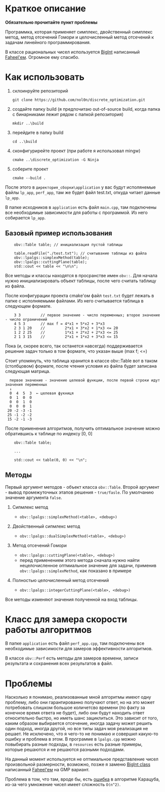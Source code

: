 # Краткое описание

 **Обязательно прочитайте пункт проблемы**

Программка, которая применяет симплекс, двойственный симплекс метод, метод отсечений Гомори и целочисленный метод отсечений к задачам линейного программирования. 

В классе рациональных чисел используется [BigInt](https://github.com/faheel/BigInt) написанный [Faheel'ем](https://github.com/faheel). Огромное ему спасибо.

# Как использовать

1. склоинруйте репозиторий

    `git clone https://github.com/nol0n/discrete_optimization.git`

2. создайте папку build (я предпочитаю out-of-source build, когда папка с бинарниками лежит рядом с папкой репозитория)

    `mkdir ..\build`

3. перейдите в папку build

    `cd ..\build`

4. сконфигурирейте проект (при работе я использовал mingw)

    `cmake ..\discrete_optimization -G Ninja`

5. соберите проект

    `cmake --build .`

После этого в `директория_сборки\application` у вас будут исполянемые файлы `lp_app`, `perf_app`, там же будет файл test.txt, откуда читает данные `lp_app`. 

В папке исходников в `application` есть файл `main.cpp`, там подключены все необходимые зависимости для работы с программой. Из него собирается `lp_app`.

## Базовый пример использования

```
    obv::Table table; // инициализация пустой таблицы

    table.readFile("./test.txt"); // считывание таблицы из файла
    obv::lpalgs::simplexMethod(table);
    obv::lpalgs::cuttingPlane(table);
    std::cout << table << "\n\n";
```

Все методы и классы находятся в просранстве имен `obv::`. Для начала нужно инициализировать объект таблицы, после чего считать таблицу из файла.

После конфигурации проекта cmake'ом файл `test.txt` будет лежать в папке с исполняемыми файлами. Из него считывается таблица в следующем формате.

```
    3 3         // первое значение - число переменных; второе значение - число ограничений
    4 5 3       // max f = 4*x1 + 5*x2 + 3*x3
    2 3 1 20    //         2*x1 + 3*x2 + 1*x3 <= 20
    1 2 2 25    //         1*x1 + 2*x2 + 2*x3 <= 25
    2 1 3 15    //         2*x1 + 1*x2 + 3*x3 <= 15
```

Пока (и, скорее всего, так останется навсегда) поддерживается решение задач только в том формате, что указан выше (max f; <=)

Стоит упомянуть, что таблица хранится в классе obv::Table вот в таком (столбцовом) формате, после чтения условия из файла будет записана следующая матрица. 

```
  первое значение - значение целевой функции, после первой строки идут значения переменных
  ↓
  0  4  5  3  ← целевая фукниця
  0  1  0  0
  0  0  1  0
  0  0  0  1
 20 -2 -3 -1
 25 -1 -2 -2
 15 -2 -1 -3
```

После применения алгоритмов, получить оптимальное значение можно обратившись к таблице по индексу [0, 0]

```
    obv::Table table;
    
    ...

    std::cout << table(0, 0) << "\n";
```


## Методы

Первый аргумент методов - объект класса `obv::Table`. Второй аргумент - вывод промежуточных этапов решения - `true/fasle`. По умолчанию значение аргумента `false`.

1. Сипмлекс метод
    - `obv::lpalgs::simplexMethod(<table>, <debug>)` 

2. Двойственный сипмлекс метод
    - `obv::lpalgs::dualSimplexMethod(<table>, <debug>)` 

3. Метод отсечений Гомори
    - `obv::lpalgs::cuttingPlane(<table>, <debug>)` 
    - перед применением этого метода сначала нужно найти нецелочисленное оптмиальное значение для задачи, применив `obv::lpalgs::simplexMethod`, как показано в примере

4. Полностью целочисленный метод отсечений
    - `obv::lpalgs::integerCuttingPlane(<table>, <debug>)` 

Все методы изменяют значения полученной на вход таблицы.

# Класс для замера скорости работы алгоритмов

В папке `application` есть файл `perf_app.cpp`, там подключены все необходимые зависимости для замеров эффективности алгоритмов.

В классе `obv::Perf` есть методы для замеров времени, записи результата и сохранения всех результатов в файл.

# Проблемы

Насколько я понимаю, реализованные мной алгоритмы имеют одну проблему, либо они гарантированно получают ответ, но на это может потребовать слишком большое количетсво времени (по факту за конечное время ответа не будет), либо они будут находить ответ относительно быстро, но иметь шанс зациклиться. Это зависит от того, каким образом выбирается отсечение, иногда задачу может решить один подход, иногда другой, но все типы задач моя реализация не решает. Не исключено, что я чего-то не понимаю и совершил какую-то ошибку и проблема в этом. В программе в `lpalgs.cpp` можно повыбирать разные подходы, в `resources` есть разные примеры, которые решаются и не решаются разными подходами.

На данный момент используется не оптмиальное представление чисел произвольной размерности, возможно, позже я заменю [BigInt class](https://github.com/faheel/BigInt) написанный [Faheel'ем](https://github.com/faheel) на GMP вариант. 

Проблема в том, что там, вроде бы, есть [ошибка](https://github.com/faheel/BigInt/issues/69) в алгоритме Карацуба, из-за чего умножение чисел имеет сложность `O(n^2)`.
